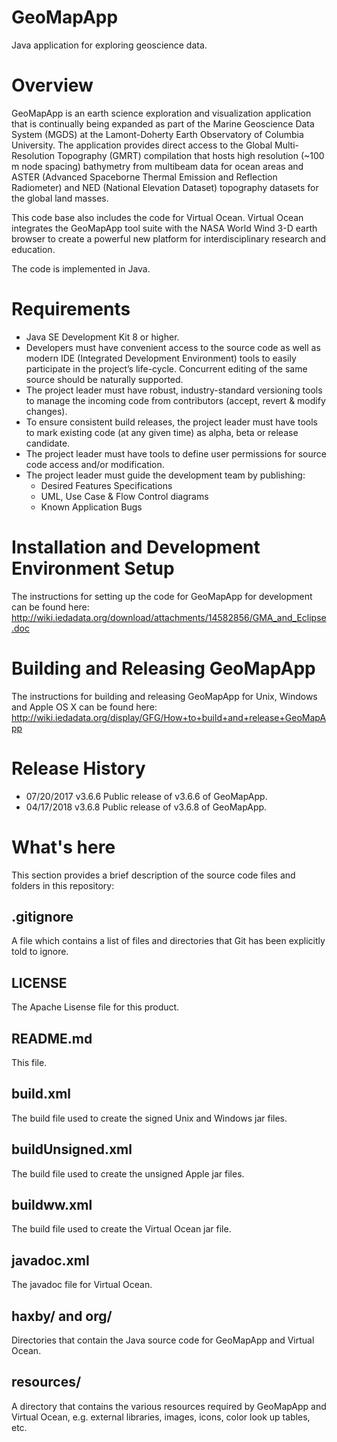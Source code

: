 # GeoMapApp
Java application for exploring geoscience data.

# Overview
GeoMapApp is an earth science exploration and visualization application that is continually being expanded as part of the Marine Geoscience Data System (MGDS) at the Lamont-Doherty Earth Observatory of Columbia University. The application provides direct access to the Global Multi-Resolution Topography (GMRT) compilation that hosts high resolution (~100 m node spacing) bathymetry from multibeam data for ocean areas and ASTER (Advanced Spaceborne Thermal Emission and Reflection Radiometer) and NED (National Elevation Dataset) topography datasets for the global land masses.

This code base also includes the code for Virtual Ocean. Virtual Ocean integrates the GeoMapApp tool suite with the NASA World Wind 3-D earth browser to create a powerful new platform for interdisciplinary research and education.

The code is implemented in Java.

# Requirements
*  Java SE Development Kit 8 or higher.
*	Developers must have convenient access to the source code as well as modern IDE (Integrated Development Environment) tools to easily participate in the project’s life-cycle. Concurrent editing of the same source should be naturally supported.
*	The project leader must have robust, industry-standard versioning tools to manage the incoming code from contributors (accept, revert & modify changes). 
*	To ensure consistent build releases, the project leader must have tools to mark existing code (at any given time) as alpha, beta or release candidate. 
*	The project leader must have tools to define user permissions for source code access and/or modification. 
*	The project leader must guide the development team by publishing:
   	* Desired Features Specifications
    * UML, Use Case & Flow Control diagrams
    *	Known Application Bugs

# Installation and Development Environment Setup
The instructions for setting up the code for GeoMapApp for development can be found here:
http://wiki.iedadata.org/download/attachments/14582856/GMA_and_Eclipse.doc

# Building and Releasing GeoMapApp
The instructions for building and releasing GeoMapApp for Unix, Windows and Apple OS X can be found here:
http://wiki.iedadata.org/display/GFG/How+to+build+and+release+GeoMapApp

# Release History
* 07/20/2017 v3.6.6 Public release of v3.6.6 of GeoMapApp.
* 04/17/2018 v3.6.8 Public release of v3.6.8 of GeoMapApp.

# What's here

This section provides a brief description of the source code files and folders in this repository:

## .gitignore
A file which contains a list of files and directories that Git has been explicitly told to ignore. 

## LICENSE
The Apache Lisense file for this product.

## README.md
This file.

## build.xml
The build file used to create the signed Unix and Windows jar files.

## buildUnsigned.xml
The build file used to create the unsigned Apple jar files.

## buildww.xml
The build file used to create the Virtual Ocean jar file.

## javadoc.xml
The javadoc file for Virtual Ocean.

## haxby/ and org/
Directories that contain the Java source code for GeoMapApp and Virtual Ocean.

## resources/
A directory that contains the various resources required by GeoMapApp and Virtual Ocean, e.g. external libraries, images, icons, color look up tables, etc.
